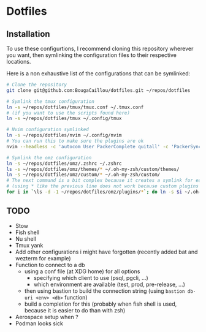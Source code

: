 
# Dotfiles

## Installation

To use these configurtions, I recommend cloning this repository wherever you want,
then symlinking the configuration files to their respective locations.

Here is a non exhaustive list of the configurations that can be symlinked:

```bash
# Clone the repository
git clone git@github.com:BougaCaillou/dotfiles.git ~/repos/dotfiles

# Symlink the tmux configuration
ln -s ~/repos/dotfiles/tmux/tmux.conf ~/.tmux.conf
# (if you want to use the scripts found here)
ln -s ~/repos/dotfiles/tmux ~/.config/tmux

# Nvim configuration symlinked
ln -s ~/repos/dotfiles/nvim ~/.config/nvim
# You can run this to make sure the plugins are ok
nvim --headless -c 'autocom User PackerComplete quitall' -c 'PackerSync'

# Symlink the omz configuration
ln -s ~/repos/dotfiles/omz/.zshrc ~/.zshrc
ls -s ~/repos/dotfiles/omz/themes/* ~/.oh-my-zsh/custom/themes/
ln -s ~/repos/dotfiles/omz/custom/* ~/.oh-my-zsh/custom/
# The next command is a bit complex because it creates a symlink for each plugin to .oh-my-zsh/custom/plugins
# (using * like the previous line does not work because custom plugins are directories)
for i in `\ls -d -1 ~/repos/dotfiles/omz/plugins/*`; do ln -s $i ~/.oh-my-zsh/custom/plugins/$(echo $i | rev | cut -d "/" -f 1 | rev); done
```

## TODO

- Stow
- Fish shell
- Nu shell
- Tmux yank
- Add other configurations i might have forgotten (recently added bat and wezterm for example)
- Function to connect to a db
  - using a conf file (at XDG home) for all options
    - specifying which client to use (psql, pgcli, ...)
    - which environment are available (test, prod, pre-release, ...)
  - then using bastion to build the connection string (using `bastion db-uri <env> <db>` function)
  - build a completion for this (probably when fish shell is used, because it is easier to do than with zsh)
- Aerospace setup when ?
- Podman looks sick
